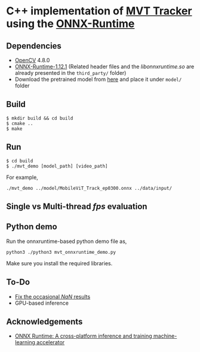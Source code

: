 # C++ implementation of [MVT Tracker](https://papers.bmvc2023.org/0800.pdf) using the [ONNX-Runtime](https://github.com/microsoft/onnxruntime)

## Dependencies
* [OpenCV](https://github.com/opencv/opencv) 4.8.0
* [ONNX-Runtime-1.12.1](https://github.com/microsoft/onnxruntime) (Related header files and the *libonnxruntime.so* are already presented in the `third_party/` folder)
* Download the pretrained model from [here](https://drive.google.com/file/d/15dI9j7UQc35pcWjD0133eRzLh0P_fRvx/view?usp=drive_link) and place it under `model/` folder

## Build
```
$ mkdir build && cd build
$ cmake ..
$ make
```

## Run
```
$ cd build
$ ./mvt_demo [model_path] [video_path]
```
For example, 
```
./mvt_demo ../model/MobileViT_Track_ep0300.onnx ../data/input/
```

## Single vs Multi-thread *fps* evaluation

## Python demo
Run the onnxruntime-based python demo file as,
```
python3 ./python3 mvt_onnxruntime_demo.py
```
Make sure you install the required libraries.

## To-Do
* [Fix the occasional *NaN* results](https://github.com/microsoft/onnxruntime/issues/19851)
* GPU-based inference

## Acknowledgements
* [ONNX Runtime: A cross-platform inference and training machine-learning accelerator](https://github.com/microsoft/onnxruntime)
